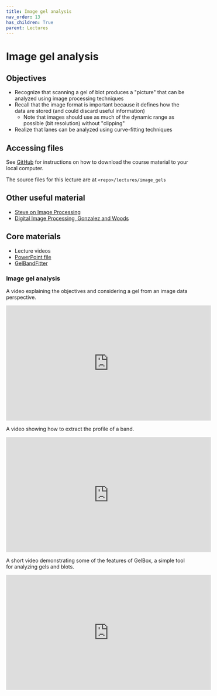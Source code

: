 ```yaml
---
title: Image gel analysis
nav_order: 13
has_children: True
parent: Lectures
---
```


# Image gel analysis

## Objectives

+ Recognize that scanning a gel of blot produces a "picture" that can be analyzed using image processing techniques
+ Recall that the image format is important because it defines how the data are stored (and could discard useful information)
  + Note that images should use as much of the dynamic range as possible (bit resolution) without "clipping"
+ Realize that lanes can be analyzed using curve-fitting techniques

## Accessing files

See [GitHub](../../GitHub/GitHub.html) for instructions on how to download the course material to your local computer.

The source files for this lecture are at `<repo>/lectures/image_gels`

## Other useful material

+ [Steve on Image Processing](https://blogs.mathworks.com/steve/)
+ [Digital Image Processing, Gonzalez and Woods](https://www.google.com/books/edition/_/738oAQAAMAAJ?hl=en&gbpv=1)

## Core materials

+ Lecture videos
+ [PowerPoint file](https://github.com/Campbell-Muscle-Lab/teaching_PGY630_QM/blob/fa0cef43b4b96b8f70b7a5953676083ed99fea7b/lectures/image_gels/image_gels.pptx)
+ [GelBandFitter](https://www.ncbi.nlm.nih.gov/pmc/articles/PMC2742644/)

### Image gel analysis

A video explaining the objectives and considering a gel from an image data perspective.

<iframe width="560" height="315" src="https://uky.yuja.com/V/Video?v=2986464&node=10278507&a=1053393973&preload=false" frameborder="0" webkitallowfullscreen mozallowfullscreen allowfullscreen></iframe>

A video showing how to extract the profile of a band.

<iframe width="560" height="315" src="https://uky.yuja.com/V/Video?v=2986461&node=10278504&a=1574883496&preload=false" frameborder="0" webkitallowfullscreen mozallowfullscreen allowfullscreen></iframe>

A short video demonstrating some of the features of GelBox, a simple tool for analyzing gels and blots.

<iframe width="560" height="315" src="https://uky.yuja.com/V/Video?v=2986426&node=10278426&a=1250850268&preload=false" frameborder="0" webkitallowfullscreen mozallowfullscreen allowfullscreen></iframe>